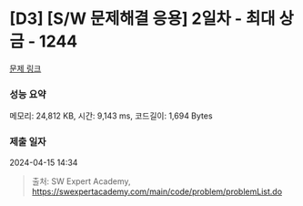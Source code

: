 # [D3] [S/W 문제해결 응용] 2일차 - 최대 상금 - 1244 

[문제 링크](https://swexpertacademy.com/main/code/problem/problemDetail.do?contestProbId=AV15Khn6AN0CFAYD) 

### 성능 요약

메모리: 24,812 KB, 시간: 9,143 ms, 코드길이: 1,694 Bytes

### 제출 일자

2024-04-15 14:34



> 출처: SW Expert Academy, https://swexpertacademy.com/main/code/problem/problemList.do
